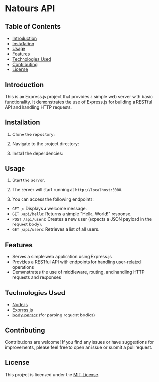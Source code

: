# Natours API

## Table of Contents

- [Introduction](#introduction)
- [Installation](#installation)
- [Usage](#usage)
- [Features](#features)
- [Technologies Used](#technologies-used)
- [Contributing](#contributing)
- [License](#license)

## Introduction

This is an Express.js project that provides a simple web server with basic functionality. It demonstrates the use of Express.js for building a RESTful API and handling HTTP requests.

## Installation

1. Clone the repository:

2. Navigate to the project directory:

3. Install the dependencies:

## Usage

1. Start the server:

2. The server will start running at `http://localhost:3000`.

3. You can access the following endpoints:

- `GET /`: Displays a welcome message.
- `GET /api/hello`: Returns a simple "Hello, World!" response.
- `POST /api/users`: Creates a new user (expects a JSON payload in the request body).
- `GET /api/users`: Retrieves a list of all users.

## Features

- Serves a simple web application using Express.js
- Provides a RESTful API with endpoints for handling user-related operations
- Demonstrates the use of middleware, routing, and handling HTTP requests and responses

## Technologies Used

- [Node.js](https://nodejs.org/)
- [Express.js](https://expressjs.com/)
- [body-parser](https://www.npmjs.com/package/body-parser) (for parsing request bodies)

## Contributing

Contributions are welcome! If you find any issues or have suggestions for improvements, please feel free to open an issue or submit a pull request.

## License

This project is licensed under the [MIT License](LICENSE).
